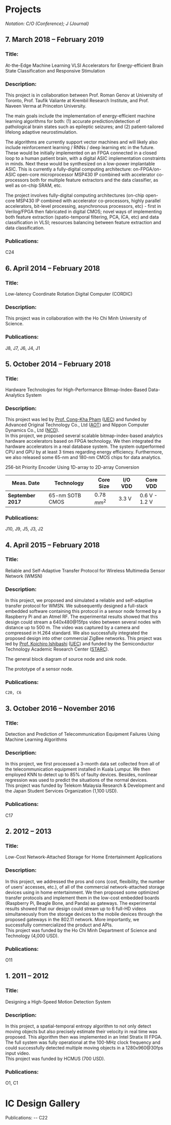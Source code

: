 # Projects
_Notation: C/O (Conference); J (Journal)_
 
## 7. March 2018 – February 2019
### Title: 
At-the-Edge Machine Learning VLSI Accelerators for Energy-efficient Brain State Classification and Responsive Stimulation
### Description: 
This project is in collaboration between Prof. Roman Genov at University of Toronto, Prof. Taufik Valiante at Krembil Research Institute, and Prof. Naveen Verma at Princeton University.

The main goals include the implementation of energy-efficient machine learning algorithms for both: (1) accurate prediction/detection of pathological brain states such as epileptic seizures; and (2) patient-tailored lifelong adaptive neurostimulation.

The algorithms are currently support vector machines and will likely also include reinforcement learning / RNNs / deep learning etc in the future. These would be initially implemented on an FPGA connected in a closed loop to a human patient brain, with a digital ASIC implementation constraints in minds. Next these would be synthesized on a low-power implantable ASIC. This is currently a fully-digital computing architecture: on-FPGA/on-ASIC open-core microprocessor MSP430 IP combined with accelerator co-processors both for multiple feature extractors and the data classifier, as well as on-chip SRAM, etc. 

The project involves fully-digital computing architectures (on-chip open-core MSP430 IP combined with accelerator co-processors, highly parallel accelerators, bit-level processing, asynchronous processors, etc) - first in Verilog/FPGA then fabricated in digital CMOS; novel ways of implementing both feature extraction (spatio-temporal filtering, PCA, ICA, etc) and data classification in VLSI; resources balancing between feature extraction and data classification.

### Publications: 
C24
  
## 6. April 2014 – February 2018
### Title: 
Low-latency Coordinate Rotation Digital Computer (CORDIC)
### Description: 
This project was in collaboration with the Ho Chi Minh University of Science.
### Publications: 
J8, J7, J6, J4, J1
 
## 5. October 2014 – February 2018
### Title: 
Hardware Technologies for High-Performance Bitmap-Index-Based Data-Analytics System
### Description: 
This project was led by [Prof. Cong-Kha Pham](http://kjk.office.uec.ac.jp/Profiles/6/0000550/prof_e.html) ([UEC](https://www.uec.ac.jp/eng/)) and funded by Advanced Original Technology Co., Ltd ([AOT](http://www.aot-slid.com)) and Nippon Computer Dynamics Co., Ltd ([NCD](https://www.ncd.co.jp/)).\
In this project, we proposed several scalable bitmap-index-based analytics hardware accelerators based on FPGA technology. We then integrated the hardware accelerators in a real database system. The system outperformed CPU and GPU by at least 3 times regarding energy efficiency. Furthermore, we also released some 65-nm and 180-nm CMOS chips for data analytics.

256-bit Priority Encoder Using 1D-array to 2D-array Conversion

| Meas. Date | Technology | Core Size |  I/O VDD | Core VDD | 
|--|--|--|--|--|
| **September 2017** | 65-nm SOTB CMOS | 0.78 $mm^2$ | 3.3 V | 0.6 V - 1.2 V |
### Publications: 
J10, J9, J5, J3, J2
 
## 4. April 2015 – February 2018
### Title: 
Reliable and Self-Adaptive Transfer Protocol for Wireless Multimedia Sensor Network (WMSN)
### Description: 
In this project, we proposed and simulated a reliable and self-adaptive transfer protocol for WMSN. We subsequently designed a full-stack embedded software containing this protocol in a sensor node formed by a Raspberry Pi and an Atmel RF. The experimental results showed that this design could stream a 640x480@15fps video between several nodes with distance up to 500 m. The video was captured by a camera and compressed in H.264 standard. We also successfully integrated the proposed design into other commercial ZigBee networks. 
This project was led by [Prof. Koichiro Ishibashi](http://mtm.es.uec.ac.jp/english/professor.html) ([UEC](https://www.uec.ac.jp/eng/)) and funded by the Semiconductor Technology Academic Research Center ([STARC](http://www.starc.jp/)).

The general block diagram of source node and sink node.
 

The prototype of a sensor node.
### Publications: 
    C20, C6
 
## 3. October 2016 – November 2016
### Title: 
Detection and Prediction of Telecommunication Equipment Failures Using Machine Learning Algorithms
### Description: 
In this project, we first processed a 3-month data set collected from all of the telecommunication equipment installed in Kuala Lumpur. We then employed KNN to detect up to 85% of faulty devices. Besides, nonlinear regression was used to predict the situations of the normal devices.\
This project was funded by Telekom Malaysia Research & Development and the Japan Student Services Organization (1,100 USD).
### Publications: 
C17
 
## 2. 2012 – 2013
### Title: 
Low-Cost Network-Attached Storage for Home Entertainment Applications
### Description: 
In this project, we addressed the pros and cons (cost, flexibility, the number of users’ accesses, etc.), of all of the commercial network-attached storage devices using in home entertainment. We then proposed some optimized transfer protocols and implement them in the low-cost embedded boards (Raspberry Pi, Beagle Bone, and Panda) as gateways. The experimental results showed that our design could stream up to 6 full-HD videos simultaneously from the storage devices to the mobile devices through the proposed gateways in the 802.11 network. More importantly, we successfully commercialized the product and APIs.\
This project was funded by the Ho Chi Minh Department of Science and Technology (4,000 USD).
### Publications: 
O11
 
## 1. 2011 – 2012
### Title: 
Designing a High-Speed Motion Detection System
### Description: 
In this project, a spatial-temporal entropy algorithm to not only detect moving objects but also precisely estimate their velocity in real time was proposed. This algorithm then was implemented in an Intel Stratix III FPGA. The full system was fully operational at the 100-MHz clock frequency and could successfully detected multiple moving objects in a 1280x960@30fps input video.\
This project was funded by HCMUS (700 USD).
### Publications: 
O1, C1


# IC Design Gallery


Publications:
-- C22	

